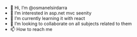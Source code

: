 - 👋 Hi, I’m @osmanelsirdarra
- 👀 I’m interested in asp.net mvc seenity 
- 🌱 I’m currently learning it with react
- 💞️ I’m looking to collaborate on all subjects related to them
- 📫 How to reach me  

<!---
osmanelsirdarra/osmanelsirdarra is a ✨ special ✨ repository because its `README.md` (this file) appears on your GitHub profile.
You can click the Preview link to take a look at your changes.
--->
